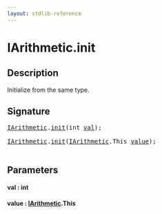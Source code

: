 ```yaml
---
layout: stdlib-reference
---
```


# IArithmetic\.init

## Description

Initialize from the same type.




## Signature 

<pre>
<a href="../index.html" class="code_type">IArithmetic</a>.<a href=".html">init</a>(<span class="code_keyword">int</span> <a href=".html#decl-val" class="code_param">val</a>);

<a href="../index.html" class="code_type">IArithmetic</a>.<a href=".html">init</a>(<a href="../index.html" class="code_type">IArithmetic</a>.<span class="code_keyword">This</span> <a href=".html#decl-value" class="code_param">value</a>);

</pre>

## Parameters

####  <a id="decl-val"></a>val  : int
####  <a id="decl-value"></a>value  : [IArithmetic](../index.html)\.This

